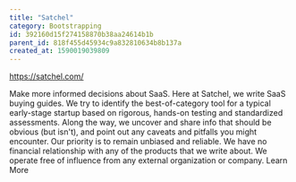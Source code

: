 ```yaml
---
title: "Satchel"
category: Bootstrapping
id: 392160d15f274158870b38aa24614b1b
parent_id: 818f455d45934c9a832810634b8b137a
created_at: 1590019039809
---
```


https://satchel.com/

Make more informed decisions about SaaS.
Here at Satchel, we write SaaS buying guides. We try to identify the best-of-category tool for a typical early-stage startup based on rigorous, hands-on testing and standardized assessments. Along the way, we uncover and share info that should be obvious (but isn't), and point out any caveats and pitfalls you might encounter.
Our priority is to remain unbiased and reliable. We have no financial relationship with any of the products that we write about. We operate free of influence from any external organization or company. Learn More
    